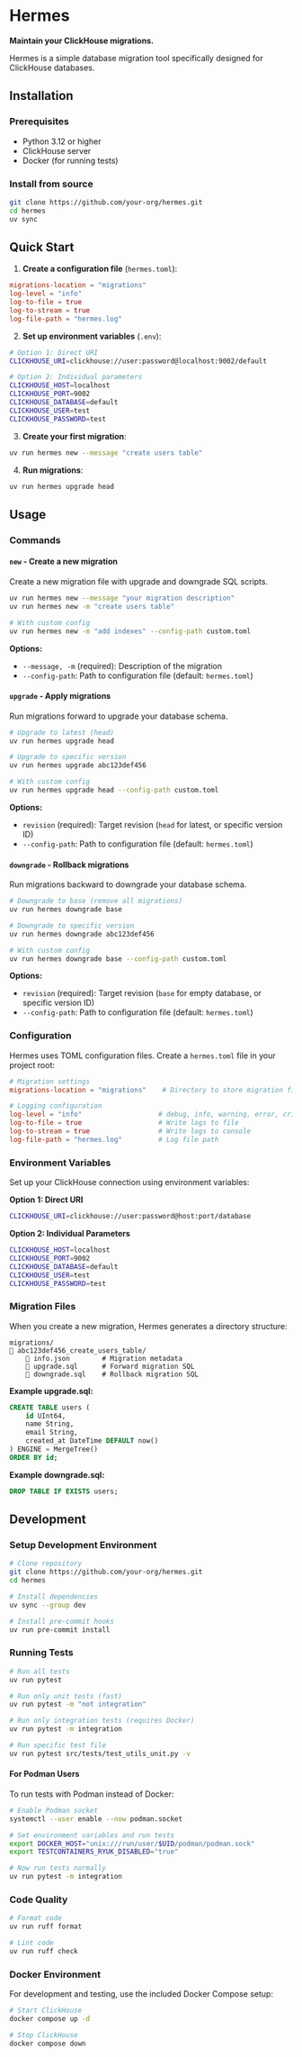 # Hermes

**Maintain your ClickHouse migrations.**

Hermes is a simple database migration tool specifically designed for ClickHouse databases.

## Installation

### Prerequisites

- Python 3.12 or higher
- ClickHouse server
- Docker (for running tests)

### Install from source

```bash
git clone https://github.com/your-org/hermes.git
cd hermes
uv sync
```

## Quick Start

1. **Create a configuration file** (`hermes.toml`):

```toml
migrations-location = "migrations"
log-level = "info"
log-to-file = true
log-to-stream = true
log-file-path = "hermes.log"
```

2. **Set up environment variables** (`.env`):

```bash
# Option 1: Direct URI
CLICKHOUSE_URI=clickhouse://user:password@localhost:9002/default

# Option 2: Individual parameters
CLICKHOUSE_HOST=localhost
CLICKHOUSE_PORT=9002
CLICKHOUSE_DATABASE=default
CLICKHOUSE_USER=test
CLICKHOUSE_PASSWORD=test
```

3. **Create your first migration**:

```bash
uv run hermes new --message "create users table"
```

4. **Run migrations**:

```bash
uv run hermes upgrade head
```

## Usage

### Commands

#### `new` - Create a new migration

Create a new migration file with upgrade and downgrade SQL scripts.

```bash
uv run hermes new --message "your migration description"
uv run hermes new -m "create users table"

# With custom config
uv run hermes new -m "add indexes" --config-path custom.toml
```

**Options:**

- `--message, -m` (required): Description of the migration
- `--config-path`: Path to configuration file (default: `hermes.toml`)

#### `upgrade` - Apply migrations

Run migrations forward to upgrade your database schema.

```bash
# Upgrade to latest (head)
uv run hermes upgrade head

# Upgrade to specific version
uv run hermes upgrade abc123def456

# With custom config
uv run hermes upgrade head --config-path custom.toml
```

**Options:**

- `revision` (required): Target revision (`head` for latest, or specific version ID)
- `--config-path`: Path to configuration file (default: `hermes.toml`)

#### `downgrade` - Rollback migrations

Run migrations backward to downgrade your database schema.

```bash
# Downgrade to base (remove all migrations)
uv run hermes downgrade base

# Downgrade to specific version
uv run hermes downgrade abc123def456

# With custom config
uv run hermes downgrade base --config-path custom.toml
```

**Options:**

- `revision` (required): Target revision (`base` for empty database, or specific version ID)
- `--config-path`: Path to configuration file (default: `hermes.toml`)

### Configuration

Hermes uses TOML configuration files. Create a `hermes.toml` file in your project root:

```toml
# Migration settings
migrations-location = "migrations"    # Directory to store migration files

# Logging configuration
log-level = "info"                   # debug, info, warning, error, critical
log-to-file = true                   # Write logs to file
log-to-stream = true                 # Write logs to console
log-file-path = "hermes.log"         # Log file path
```

### Environment Variables

Set up your ClickHouse connection using environment variables:

**Option 1: Direct URI**

```bash
CLICKHOUSE_URI=clickhouse://user:password@host:port/database
```

**Option 2: Individual Parameters**

```bash
CLICKHOUSE_HOST=localhost
CLICKHOUSE_PORT=9002
CLICKHOUSE_DATABASE=default
CLICKHOUSE_USER=test
CLICKHOUSE_PASSWORD=test
```

### Migration Files

When you create a new migration, Hermes generates a directory structure:

```
migrations/
   abc123def456_create_users_table/
       info.json        # Migration metadata
       upgrade.sql      # Forward migration SQL
       downgrade.sql    # Rollback migration SQL
```

**Example upgrade.sql:**

```sql
CREATE TABLE users (
    id UInt64,
    name String,
    email String,
    created_at DateTime DEFAULT now()
) ENGINE = MergeTree()
ORDER BY id;
```

**Example downgrade.sql:**

```sql
DROP TABLE IF EXISTS users;
```

## Development

### Setup Development Environment

```bash
# Clone repository
git clone https://github.com/your-org/hermes.git
cd hermes

# Install dependencies
uv sync --group dev

# Install pre-commit hooks
uv run pre-commit install
```

### Running Tests

```bash
# Run all tests
uv run pytest

# Run only unit tests (fast)
uv run pytest -m "not integration"

# Run only integration tests (requires Docker)
uv run pytest -m integration

# Run specific test file
uv run pytest src/tests/test_utils_unit.py -v
```

#### For Podman Users

To run tests with Podman instead of Docker:

```bash
# Enable Podman socket
systemctl --user enable --now podman.socket

# Set environment variables and run tests
export DOCKER_HOST="unix:///run/user/$UID/podman/podman.sock"
export TESTCONTAINERS_RYUK_DISABLED="true"

# Now run tests normally
uv run pytest -m integration
```

### Code Quality

```bash
# Format code
uv run ruff format

# Lint code
uv run ruff check
```

### Docker Environment

For development and testing, use the included Docker Compose setup:

```bash
# Start ClickHouse
docker compose up -d

# Stop ClickHouse
docker compose down
```
